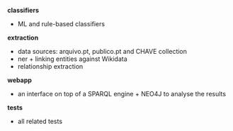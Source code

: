 __classifiers__
   - ML and rule-based classifiers

__extraction__ 
   - data sources: arquivo.pt, publico.pt and CHAVE collection
   - ner + linking entities against Wikidata
   - relationship extraction

__webapp__
   - an interface on top of a SPARQL engine + NEO4J to analyse the results 

__tests__
   - all related tests
